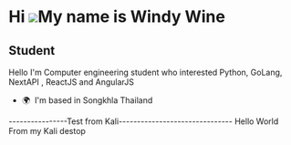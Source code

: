 Hi ![](https://user-images.githubusercontent.com/18350557/176309783-0785949b-9127-417c-8b55-ab5a4333674e.gif)My name is Windy Wine
==================================================================================================================================

Student
-------

Hello I'm Computer engineering student who interested Python, GoLang, NextAPI , ReactJS and AngularJS

*   🌍  I'm based in Songkhla Thailand

----------------Test from Kali-------------------------------
Hello World From my Kali destop